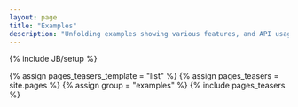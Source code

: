 ```yaml
---
layout: page
title: "Examples"
description: "Unfolding examples showing various features, and API usage."
---
```

{% include JB/setup %}

{% assign pages_teasers_template = "list" %}
{% assign pages_teasers = site.pages %}
{% assign group = "examples" %}
{% include pages_teasers %}